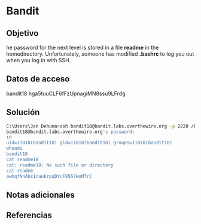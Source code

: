 # Bandit

## Objetivo
he password for the next level is stored in a file **readme** in the homedirectory. Unfortunately, someone has modified **.bashrc** to log you out when you log in with SSH.

## Datos de acceso
bandit18
hga5tuuCLF6fFzUpnagiMN8ssu9LFrdg

## Solución 
```bash
C:\Users\Jan Dehuma>ssh bandit18@bandit.labs.overthewire.org -p 2220 /bin/bash
bandit18@bandit.labs.overthewire.org's password:
id
uid=11018(bandit18) gid=11018(bandit18) groups=11018(bandit18)
whoami
bandit18
cat readme18
cat: readme18: No such file or directory
cat readme
awhqfNnAbc1naukrpqDYcF95h7HoMTrC
```

## Notas adicionales

## Referencias